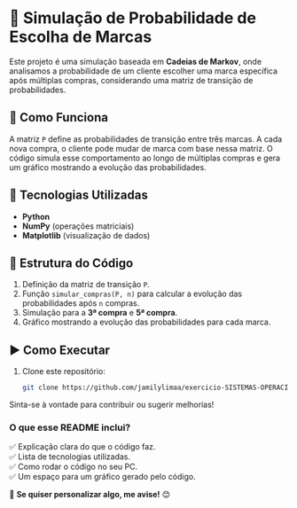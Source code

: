 # 🎲 Simulação de Probabilidade de Escolha de Marcas  

Este projeto é uma simulação baseada em **Cadeias de Markov**, onde analisamos a probabilidade de um cliente escolher uma marca específica após múltiplas compras,
 considerando uma matriz de transição de probabilidades.  

## 📌 Como Funciona  
A matriz `P` define as probabilidades de transição entre três marcas. A cada nova compra, o cliente pode mudar de marca com base nessa matriz.
 O código simula esse comportamento ao longo de múltiplas compras e gera um gráfico mostrando a evolução das probabilidades.  

## 🚀 Tecnologias Utilizadas  
- **Python**  
- **NumPy** (operações matriciais)  
- **Matplotlib** (visualização de dados)  

## 📂 Estrutura do Código  
1. Definição da matriz de transição `P`.  
2. Função `simular_compras(P, n)` para calcular a evolução das probabilidades após `n` compras.  
3. Simulação para a **3ª compra** e **5ª compra**.  
4. Gráfico mostrando a evolução das probabilidades para cada marca.   

## ▶️ Como Executar  
1. Clone este repositório:  
   ```bash
   git clone https://github.com/jamilylimaa/exercicio-SISTEMAS-OPERACIONAIS-Faculdade.git

 Sinta-se à vontade para contribuir ou sugerir melhorias!


### **O que esse README inclui?**  
✅ Explicação clara do que o código faz.  
✅ Lista de tecnologias utilizadas.  
✅ Como rodar o código no seu PC.  
✅ Um espaço para um gráfico gerado pelo código.  

📌 **Se quiser personalizar algo, me avise!** 😊

